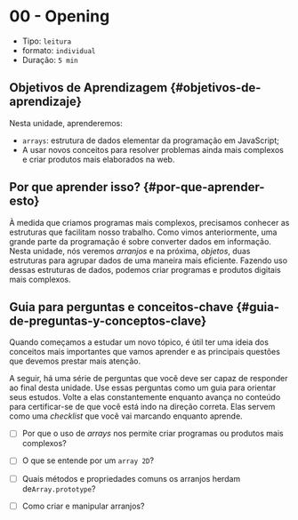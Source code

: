 # 00 - Opening

* Tipo: `leitura`
* formato: `individual`
* Duração: `5 min`

## Objetivos de Aprendizagem {#objetivos-de-aprendizaje}

Nesta unidade, aprenderemos:

* `arrays`: estrutura de dados elementar da programação em JavaScript;
* A usar novos conceitos para resolver problemas ainda mais complexos e criar produtos mais elaborados na web.

## Por que aprender isso? {#por-que-aprender-esto}

À medida que criamos programas mais complexos, precisamos conhecer as estruturas que facilitam nosso trabalho. Como vimos anteriormente, uma grande parte da programação é sobre converter dados em informação. Nesta unidade, nós veremos _arranjos_ e na próxima, _objetos_, duas estruturas para agrupar dados de uma maneira mais eficiente. Fazendo uso dessas estruturas de dados, podemos criar programas e produtos digitais mais complexos.

## Guia para perguntas e conceitos-chave {#guia-de-preguntas-y-conceptos-clave}

Quando começamos a estudar um novo tópico, é útil ter uma ideia dos conceitos mais importantes que vamos aprender e as principais questões que devemos prestar mais atenção.

A seguir, há uma série de perguntas que você deve ser capaz de responder ao final desta unidade. Use essas perguntas como um guia para orientar seus estudos. Volte a elas constantemente enquanto avança no conteúdo para certificar-se de que você está indo na direção correta. Elas servem como uma _checklist_ que você vai marcando enquanto aprende.

* [ ]  Por que o uso de _arrays_ nos permite criar programas ou produtos mais complexos?
* [ ]  O que se entende por um `array 2D`?
* [ ]  Quais métodos e propriedades comuns os arranjos herdam de`Array.prototype`?
* [ ]  Como criar e manipular arranjos?

